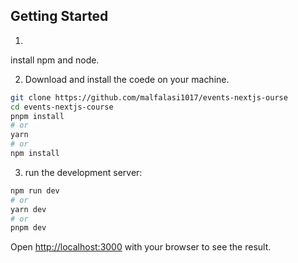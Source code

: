 ## Getting Started
1.
install npm and node.

2. Download and install the coede on your machine.
```bash
git clone https://github.com/malfalasi1017/events-nextjs-ourse
cd events-nextjs-course
pnpm install
# or
yarn
# or
npm install
```

3. run the development server:

```bash
npm run dev
# or
yarn dev
# or
pnpm dev
```

Open [http://localhost:3000](http://localhost:3000) with your browser to see the result.
